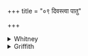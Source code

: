 +++
title = "०९ दिवस्त्वा पातु"

+++

<details><summary>Whitney</summary>

### Translation
9. From the sky let the yellow one protect thee; from the midst let the  
silver one protect thee; from the earth let that made of iron protect  
\[thee\]; this \[man\] hath gone forward to strongholds of the gods.

### Notes
Ppp. combines at the end *-purā ’yam*. This verse also is called  
*kakummatī* by the Anukr. without any reason.
</details>

<details><summary>Griffith</summary>

The golden guard thee from the sky, the silvern guard thee from the air, The iron guard thee from the earth! This man hath reached the forts of Gods.
</details>
